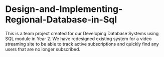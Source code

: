 # Design-and-Implementing-Regional-Database-in-Sql
This is a team project created for our Developing Database Systems using SQL module in Year 2. We have redesigned existing system for a video streaming site  to
be able to track active subscriptions and quickly find any users that are no longer subscribed. 
